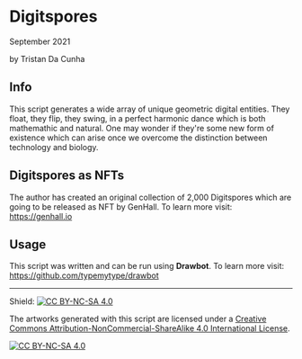 # Digitspores
September 2021

by Tristan Da Cunha

## Info

This script generates a wide array of unique geometric digital entities. They float, they flip, they swing, in a perfect harmonic dance which is both mathemathic and natural. One may wonder if they're some new form of existence which can arise once we overcome the distinction between technology and biology.

## Digitspores as NFTs

The author has created an original collection of 2,000 Digitspores which are going to be released as NFT by GenHall. To learn more visit: <https://genhall.io>

## Usage

This script was written and can be run using **Drawbot**. To learn more visit: <https://github.com/typemytype/drawbot>

---

Shield: [![CC BY-NC-SA 4.0][cc-by-nc-sa-shield]][cc-by-nc-sa]

The artworks generated with this script are licensed under a
[Creative Commons Attribution-NonCommercial-ShareAlike 4.0 International License][cc-by-nc-sa].

[![CC BY-NC-SA 4.0][cc-by-nc-sa-image]][cc-by-nc-sa]

[cc-by-nc-sa]: http://creativecommons.org/licenses/by-nc-sa/4.0/
[cc-by-nc-sa-image]: https://licensebuttons.net/l/by-nc-sa/4.0/88x31.png
[cc-by-nc-sa-shield]: https://img.shields.io/badge/License-CC%20BY--NC--SA%204.0-lightgrey.svg
